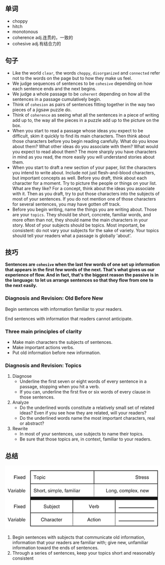 ## 单词

+ choppy
+ hitch
+ monotonous
+ coherence adj.连贯的，一致的
+ cohesive adj.有结合力的

## 句子

+ Like the world `clear`, the words `choppy`, `disorganized` and `connected` refer not to the words on the page but to how they make us feel.
+ We judge sequences of sentences to be `cohesive` depending on how each sentence ends and the next begins.
+ We judge a whole passage to be `coherent` depending on how all the sentences in a passage cumulatively begin.
+ Think of `cohesion` as pairs of sentences fitting together in the way two pieces of a jigsaw puzzle do.
+ Think of `coherence` as seeing what all the sentences in a piece of writing add up to, the way all the pieces in a puzzle add up to the picture on the box.
+ When you start to read a passage whose ideas you expect to be difficult, skim it quickly to find its main characters. Then think about those characters before you begin reading carefully. What do you know about them? What other ideas do you associate with them? What would you expect to read about them? The more sharply you have characters in mind as you read, the more easily you will understand stories about them.
+ When you start to draft a new section of your paper, list the characters you intend to write about. Include not just flesh-and-blood characters, but important concepts as well. Before you draft, think about each character for a moment. Try to picture the people or things on your list. What are they like? For a concept, think about the ideas you associate with it. Then as you draft, try to put those characters into the subjects of most of your sentences. If you do not mention one of those characters for several sentences, you may have gotten off track.
+ Before you begin writing, name the things you are writing about. Those are your `topics`. They should be short, concrete, familiar words, and  more often than not, they should name the main characters in your story. Most of your subjects should be topics. Most important, be consistent: do not vary your subjects for the sake of variety. Your topics should tell your readers what a passage is globally 'about'.

## 技巧

**Sentences are `cohesive` when the last few words of one set up information that appears in the first few words of the next. That's what gives us our experience of flow. And in fact, that's the biggest reason the passive is in the language: to let us arrange sentences so that they flow from one to the next easily.**

### Diagnosis and Revision: Old Before New

Begin sentences with information familiar to your readers.

End sentences with information that readers cannot anticipate.

### Three main principles of clarity

+ Make main characters the subjects of sentences.
+ Make important actions verbs.
+ Put old information before new information.

### Diagnosis and Revision: Topics

1. Diagnose
    + Underline the first seven or eight words of every sentence in a passage, stopping when you hit a verb.
    + If you can, underline the first five or six words of every clause in those sentences.
2. Analyze
    + Do the underlined words constitute a relatively small set of related ideas? Even if you see how they are related, will your readers?
    + Do the underlined words name the most important characters, real or abstract?
3. Rewrite
    + In most of your sentences, use subjects to name their topics.
    + Be sure that those topics are, in context, familiar to your readers.

## 总结

![](../image/style6.jpg)

1. Begin sentences with subjects that communicate old information, information that your readers are familiar with; give new, unfamiliar information toward the ends of sentences.
2. Through a series of sentences, keep your topics short and reasonably consistent
